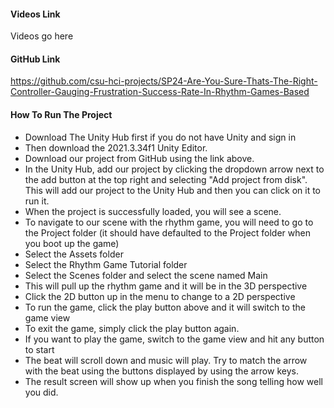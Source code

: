#### Videos Link
Videos go here

#### GitHub Link
https://github.com/csu-hci-projects/SP24-Are-You-Sure-Thats-The-Right-Controller-Gauging-Frustration-Success-Rate-In-Rhythm-Games-Based

#### How To Run The Project
- Download The Unity Hub first if you do not have Unity and sign in
- Then download the 2021.3.34f1 Unity Editor.
- Download our project from GitHub using the link above.
- In the Unity Hub, add our project by clicking the dropdown arrow next to the add button at the top right and selecting "Add project from disk". This will add our project to the Unity Hub and then you can click on it to run it.
- When the project is successfully loaded, you will see a scene.
- To navigate to our scene with the rhythm game, you will need to go to the Project folder (it should have defaulted to the Project folder when you boot up the game)
- Select the Assets folder
- Select the Rhythm Game Tutorial folder
- Select the Scenes folder and select the scene named Main
- This will pull up the rhythm game and it will be in the 3D perspective
- Click the 2D button up in the menu to change to a 2D perspective
- To run the game, click the play button above and it will switch to the game view
- To exit the game, simply click the play button again.
- If you want to play the game, switch to the game view and hit any button to start
- The beat will scroll down and music will play. Try to match the arrow with the beat using the buttons displayed by using the arrow keys.
- The result screen will show up when you finish the song telling how well you did. 
